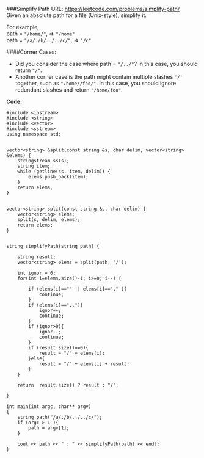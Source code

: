 ###Simplify Path
URL: https://leetcode.com/problems/simplify-path/</br>
Given an absolute path for a file (Unix-style), simplify it.

For example,</br>
path = `"/home/"`, => `"/home"`</br>
path = `"/a/./b/../../c/"`, => `"/c"`

####Corner Cases:
- Did you consider the case where path = `"/../"`?
In this case, you should return `"/"`.
- Another corner case is the path might contain multiple slashes `'/'` together, such as `"/home//foo/"`.
In this case, you should ignore redundant slashes and return `"/home/foo"`.

__Code:__

	#include <iostream>
	#include <string>
	#include <vector>
	#include <sstream>
	using namespace std;


	vector<string> &split(const string &s, char delim, vector<string> &elems) {
	    stringstream ss(s);
	    string item;
	    while (getline(ss, item, delim)) {
	        elems.push_back(item);
	    }
	    return elems;
	}


	vector<string> split(const string &s, char delim) {
	    vector<string> elems;
	    split(s, delim, elems);
	    return elems;
	}


	string simplifyPath(string path) {

	    string result;
	    vector<string> elems = split(path, '/'); 
	   
	    int ignor = 0;
	    for(int i=elems.size()-1; i>=0; i--) {
	         
	        if (elems[i]=="" || elems[i]=="." ){
	            continue;
	        }
	        if (elems[i]==".."){
	            ignor++;
	            continue;
	        }
	        if (ignor>0){
	            ignor--;
	            continue;
	        }
	        if (result.size()==0){
	            result = "/" + elems[i];
	        }else{ 
	            result = "/" + elems[i] + result;
	        }
	    }

	    return  result.size() ? result : "/";
	        
	}

	int main(int argc, char** argv)
	{
	    string path("/a/./b/../../c/");
	    if (argc > 1 ){
	        path = argv[1];
	    }

	    cout << path << " : " << simplifyPath(path) << endl;
	}